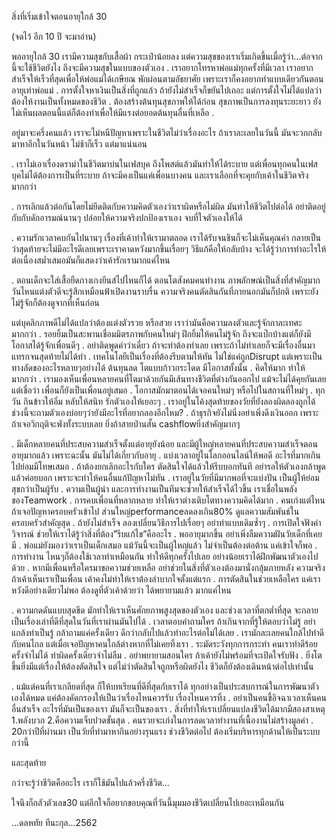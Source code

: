 สิ่งที่เริ่มเข้าใจตอนอายุใกล้ 30

(จดไว้ อีก 10 ปี จะมาอ่าน)

พออายุใกล้ 30 เรามีความสุขกับเสื้อผ้า กระเป๋าน้อยลง แต่ความสุขของเราเริ่มเกิดขึ้นเมื่อรู้ว่า...ต่อจากนี้จะใช้ชีวิตยังไง ถึงจะมีความสุขในแบบของตัวเอง
.
เราอยากโทรหาพ่อแม่ทุกครั้งที่มีเวลา เราอยากสำเร็จให้เร็วที่สุดเพื่อให้พ่อแม่ได้เกษียณ พักผ่อนตามอัธยาศัย เพราะเราก็คงอยากทำแบบเดียวกันตอนอายุเท่าพ่อแม่
.
การตั้งใจหาเงินเป็นสิ่งที่ถูกแล้ว ถ้ายังไม่สำเร็จก็ขยันไปเถอะ แต่การตั้งใจไม่ได้แปลว่าต้องให้งานเป็นทั้งหมดของชีวิต
.
ต้องสร้างต้นทุนสุขภาพให้ได้ก่อน สุขภาพเป็นการลงทุนระยะยาว ยังไม่เห็นผลตอนนี้แต่ก็ต้องทำเพื่อให้มีแรงต่อยอดต้นทุนอื่นที่เหลือ
.

อยู่มาจะครึ่งคนแล้ว เราจะไม่หนีปัญหาเพราะในชีวิตไม่ว่าเรื่องอะไร ถ้าเราละเลยในวันนี้ มันจะวกกลับมาหาอีกในวันหน้า ไม่ช้าก็เร็ว แต่มาแน่นอน

.
เราไม่เอาเรื่องดราม่าในชีวิตมาบ่นในเฟสบุค ถึงโพสต์แล้วมันทำให้ได้ระบาย แต่เพื่อนทุกคนในเฟสบุคไม่ได้ต้องการเป็นที่ระบาย ถ้าจะมีคงเป็นแค่เพื่อนบางคน และเราเลือกที่จะคุยกับเค้าในชีวิตจริงมากกว่า

.
การเลิกแล้วต่อกันโดยไม่ยึดติดกับความคิดตัวเองว่าเราผิดหรือไม่ผิด มันทำให้ชีวิตไปต่อได้ อย่าติดอยู่กับกับดักอารมณ์นานๆ ปล่อยให้ความจริงปกป้องเราเอง จบที่ใจตัวเองให้ได้

.
ความรักเวลาคบกันไปนานๆ เรื่องที่เค้าทำให้เรามาตลอด เราได้รับจนชินก็จะไม่เห็นคุณค่า กลายเป็นว่าสุดท้ายจะไม่มีอะไรดีเลยเพราะเราคาดหวังมากขึ้นเรื่อยๆ วิธีแก้คือให้กลับบ้าง จะได้รู้ว่าการทำอะไรให้ต่อเนื่องสม่ำเสมอมันก็แสดงว่าเค้ารักเรามากแค่ไหน

.
ตอนเด็กจะใส่เสื้อยืดกางเกงยีนส์ไปไหนก็ได้ ตอนโตสังคมคนทำงาน ภาพลักษณ์เป็นสิ่งที่สำคัญมาก วันไหนแต่งตัวดีจะรู้สึกเหมือนฟ้าเปิดงานราบรื่น ความจริงคนตัดสินกันที่ภายนอกมันก็ปกติ เพราะยังไม่รู้จักก็ต้องดูจากที่เห็นก่อน

แต่บุคลิกภาพดีไม่ได้แปลว่าต้องแต่งตัวรวย หรือสวย เราว่ามันคือความลงตัวและรู้จักกาละเทศะมากกว่า
.
รอยยิ้มเป็นสะพานเชื่อมมิตรภาพกับคนใหม่ๆ ฝึกยิ้มให้คนไม่รู้จัก ถึงจะแป๊กบ้างแต่ก็ยังมีโอกาสได้รู้จักเพื่อนดีๆ
.
อย่าติดพูดคำว่าเดี๋ยว ถ้าจะทำต้องทำเลย เพราะถ้าไม่ทำเลยก็จะมีเรื่องอื่นมาแทรกจนสุดท้ายไม่ได้ทำ
.
เทคโนโลยีเป็นเรื่องที่ต้องรีบตามให้ทัน ไม่ใช่แค่ถูกDisrupt แต่เพราะเป็นทางลัดของอะไรหลายๆอย่างได้ ต้นทุนลด โตแบบก้าวกระโดด มีโอกาสทั้งนั้น
.
คิดให้มาก ทำให้มากกว่า
.
เรามองเห็นเพื่อนหลายคนที่โตมาด้วยกันมีเส้นทางชีวิตที่ต่างกันออกไป แม้จะไม่ได้คุยกันเลย แต่เชื่อว่า
เพื่อนก็ยังเป็นเพื่อนอยู่เสมอ
.
โอกาสมักมาตอนได้เจอคนใหม่ๆ หรือไปในสถานที่ใหม่ๆ
.
ทุกวัน กินข้าวให้อิ่ม หลับให้สนิท รักตัวเองให้เยอะๆ
.
เราอยู่ในโค้งสุดท้ายของวัยที่ยังลองผิดลองถูกได้ ช่วงนี้จะถามตัวเองบ่อยๆว่ายังมีอะไรที่อยากลองอีกไหม?
.
ถ้าธุรกิจยังไม่นิ่งอย่าเพิ่งดึงเงินออก เพราะถ้าเจอวิกฤติจะพังทั้งระบบเลย ยิ่งถ้าสายป่านสั้น cashflowยิ่งสำคัญมากๆ

.
มีเด็กหลายคนที่ประสบความสำเร็จตั้งแต่อายุยังน้อย และมีผู้ใหญ่หลายคนที่ประสบความสำเร็จตอนอายุมากแล้ว เพราะฉะนั้น มันไม่ได้เกี่ยวกับอายุ
.
แบ่งเวลาอยู่ในโลกออนไลน์ให้พอดี อะไรที่มากเกินไปย่อมมีโทษเสมอ
.
ถ้าต้องยกเลิกอะไรกับใคร ตัดสินใจได้แล้วให้รีบบอกทันที อย่ารอให้ตัวเองกล้าพูดแล้วค่อยบอก เพราะจะทำให้คนอื่นแก้ปัญหาไม่ทัน
.
เราอยู่ในวัยที่มีมากพอที่จะแบ่งปัน เป็นผู้ให้ย่อมสุขกว่าเป็นผู้รับ
.
ความเป็นผู้นำ และการทำงานเป็นทีมจะช่วยให้สำเร็จได้ไวขึ้น เราเชื่อในพลังของTeamwork
.
การคบเพื่อนที่หลากหลาย ทำให้เราต่างเติบโตทางความคิดได้มาก
.
คนเก่งแต่ไหนถ้าเจอปัญหาครอบครัวเข้าไป ส่วนใหญ่performanceลดลงเกิน80% ดูแลความสัมพันธ์ในครอบครัวสำคัญสุด
.
ถ้ายังไม่สำเร็จ ลองเปลี่ยนวิธีการไปเรื่อยๆ อย่าทำแบบเดิมซ้ำๆ
.
การเปิดใจฟังคำวิจารณ์ ช่วยให้เราได้รู้ว่าสิ่งที่ต้อง”รีบแก้ไข”คืออะไร
.
พออายุมากขึ้น อย่าเพิ่งลืมความฝันวัยเด็กที่เคยมี
.
พ่อแม่ยังมองว่าเราเป็นเด็กเสมอ แม้วันนี้จะเป็นผู้ใหญ่แล้ว ไม่จำเป็นต้องต่อต้าน แค่เข้าใจก็พอ
.
การทำงาน ไหนๆก็ต้องใช้เวลาทำเหมือนกัน ทำให้ดีทุกครั้งไปเลย อย่างน้อยเราได้ฝึกพัฒนาตัวเองไปด้วย
.
หากมีเพื่อนหรือใครมาขอความช่วยเหลือ อย่าช่วยในสิ่งที่ตัวเองต้องมานั่งกลุ้มภายหลัง ความจริงถ้าเค้าเห็นเราเป็นเพื่อน เค้าคงไม่ทำให้เราต้องลำบากใจตั้งแต่แรก
.
การตัดสินในช่วยเหลือใคร แค่เราหวังดีอย่างเดียวไม่พอ ต้องดูที่ตัวเค้าด้วยว่า ได้พยายามแล้ว มากแค่ไหน

.
ความกดดันแบบสุดขีด มักทำให้เราเห็นศักยภาพสูงสุดของตัวเอง และช่วงเวลาที่ตกต่ำที่สุด จะกลายเป็นเรื่องเล่าที่ดีที่สุดในวันที่เราผ่านมันไปได้
.
เวลาตอบคำถามใคร ถ้าเกินจากที่รู้ให้ตอบว่าไม่รู้ อย่าแกล้งทำเป็นรู้ กล้าถามแค่ครั้งเดียว ดีกว่ากลับไปแล้วทำอะไรต่อไม่ได้เลย
.
เรามักละเลยคนใกล้ไปทำดีกับคนไกล แต่เมื่อเจอปัญหาคนใกล้ต่างหากที่ไม่เคยทิ้งเรา
.
ระมัดระวังทุกการกระทำ คนเราทำดีร้อยครั้งจำไม่ได้ ทำผิดครั้งเดียวจำไม่ลืม
.
อย่าพยายามสอนใคร ถ้าเค้ายังไม่พร้อมที่จะเปิดใจรับฟัง
.
ยิ่งโตขึ้นยิ่งมีแต่เรื่องให้ต้องตัดสินใจ แต่ไม่ว่าตัดสินใจถูกหรือผิดยังไง ชีวิตก็ยังต้องเดินหน้าต่อไปเท่านั้น

.
แม้แต่คนที่เราเกลียดที่สุด ก็ให้บทเรียนที่ดีที่สุดกับเราได้ ทุกอย่างเป็นประสบการณ์ในการพัฒนาตัวเองได้หมด แค่ต้องคัดกรองให้เป็นว่าเรื่องไหนควรรับ เรื่องไหนควรทิ้ง
.
อย่าเป็นคนขี้อิจฉาเวลาเห็นคนอื่นสำเร็จ อะไรที่มันเป็นของเรา มันก็จะเป็นของเรา
.
สิ่งที่ทำให้เราเปลี่ยนแปลงชีวิตได้มากมีสองสาเหตุ 1.พลังบวก 2.คือความเจ็บปวดขั้นสุด
.
คนรวยจะเก่งในการลดเวลาทำงานที่เนื้องานไม่สร้างมูลค่า
.
20กว่าปีที่ผ่านมา เป็นวัยที่ทำมาหากินอย่างรุนแรง ช่วงชีวิตต่อไป ต้องเริ่มบริหารทุกด้านให้เป็นระบบกว่านี้

และสุดท้าย

กว่าจะรู้ว่าชีวิตคืออะไร เราก็ใช้มันไปแล้วครึ่งชีวิต...

ใจนึงก็กลัวตัวเลข30 แต่อีกใจก็อยากขอบคุณที่วันนี้มุมมองชีวิตเปลี่ยนไปเยอะเหมือนกัน

...ดลหทัย ทีนะกุล...2562
